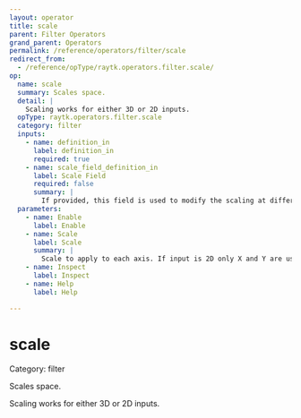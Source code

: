 ```yaml
---
layout: operator
title: scale
parent: Filter Operators
grand_parent: Operators
permalink: /reference/operators/filter/scale
redirect_from:
  - /reference/opType/raytk.operators.filter.scale/
op:
  name: scale
  summary: Scales space.
  detail: |
    Scaling works for either 3D or 2D inputs.
  opType: raytk.operators.filter.scale
  category: filter
  inputs:
    - name: definition_in
      label: definition_in
      required: true
    - name: scale_field_definition_in
      label: Scale Field
      required: false
      summary: |
        If provided, this field is used to modify the scaling at different points in space. If the field returns float values, the value of all the `Scale` parameters are multiplied by that value. If it returns vec4 values, each part of the `Scale` parameter is multiplied by the corresponding value in the vec4.
  parameters:
    - name: Enable
      label: Enable
    - name: Scale
      label: Scale
      summary: |
        Scale to apply to each axis. If input is 2D only X and Y are used.
    - name: Inspect
      label: Inspect
    - name: Help
      label: Help

---
```


# scale

Category: filter



Scales space.

Scaling works for either 3D or 2D inputs.